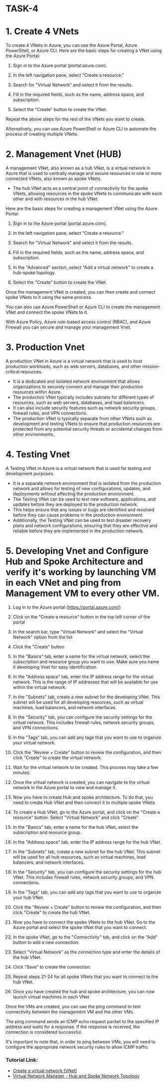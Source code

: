 # TASK-4
# 1. Create 4 VNets

To create 4 VNets in Azure, you can use the Azure Portal, Azure PowerShell, or Azure CLI. Here are the basic steps for creating a VNet using the Azure Portal:

1. Sign in to the Azure portal (portal.azure.com).

2. In the left navigation pane, select "Create a resource."

3. Search for "Virtual Network" and select it from the results.

4. Fill in the required fields, such as the name, address space, and subscription.

5. Select the "Create" button to create the VNet.

Repeat the above steps for the rest of the VNets you want to create.

Alternatively, you can use Azure PowerShell or Azure CLI to automate the process of creating multiple VNets.


# 2. Management Vnet (HUB)

A management VNet, also known as a hub VNet, is a virtual network in Azure that is used to centrally manage and secure resources in one or more connected VNets, also known as spoke VNets. 

- The hub VNet acts as a central point of connectivity for the spoke VNets, allowing resources in the spoke VNets to communicate with each other and with resources in the hub VNet.

Here are the basic steps for creating a management VNet using the Azure Portal:

1. Sign in to the Azure portal (portal.azure.com).
   
2. In the left navigation pane, select "Create a resource."

3. Search for "Virtual Network" and select it from the results.

4. Fill in the required fields, such as the name, address space, and subscription.

5. In the "Advanced" section, select "Add a virtual network" to create a hub-spoke topology.

6. Select the "Create" button to create the VNet.

Once the management VNet is created, you can then create and connect spoke VNets to it using the same process.

You can also use Azure PowerShell or Azure CLI to create the management VNet and connect the spoke VNets to it.

With Azure Policy, Azure role-based access control (RBAC), and Azure Firewall you can secure and manage your management Vnet.

# 3. Production Vnet

A production VNet in Azure is a virtual network that is used to host production workloads, such as web servers, databases, and other mission-critical resources. 

- It is a dedicated and isolated network environment that allows organizations to securely connect and manage their production resources within Azure. 
- The production VNet typically includes subnets for different types of resources, such as web servers, databases, and load balancers. 
- It can also include security features such as network security groups, firewall rules, and VPN connections. 
- The production VNet is typically separate from other VNets such as development and testing VNets to ensure that production resources are protected from any potential security threats or accidental changes from other environments.


# 4. Testing Vnet

A Testing VNet in Azure is a virtual network that is used for testing and development purposes. 
- It is a separate network environment that is isolated from the production network and allows for testing of new configurations, updates, and deployments without affecting the production environment. 
- The Testing VNet can be used to test new software, applications, and updates before they are deployed to the production network. 
- This helps ensure that any issues or bugs are identified and resolved before they can cause problems in the production environment. 
- Additionally, the Testing VNet can be used to test disaster recovery plans and network configurations, ensuring that they are effective and reliable before they are implemented in the production network.

# 5. Developing Vnet and Configure Hub and Spoke Architecture and verify it's working by launching VM in each VNet and ping from Management VM to every other VM.

1.	Log in to the Azure portal (https://portal.azure.com/)

2.	Click on the "Create a resource" button in the top left corner of the portal

3.	In the search bar, type "Virtual Network" and select the "Virtual Network" option from the list

4.	Click the "Create" button

5.	In the "Basics" tab, enter a name for the virtual network, select the subscription and resource group you want to use. Make sure you name it developing Vnet for easy identification.

6.	In the "Address space" tab, enter the IP address range for the virtual network. This is the range of IP addresses that will be available for use within the virtual network.

7.	In the "Subnets" tab, create a new subnet for the developing VNet. This subnet will be used for all developing resources, such as virtual machines, load balancers, and network interfaces.

8.	In the "Security" tab, you can configure the security settings for the virtual network. This includes firewall rules, network security groups, and VPN connections.

9.	In the "Tags" tab, you can add any tags that you want to use to organize your virtual network.

10.	Click the "Review + Create" button to review the configuration, and then click "Create" to create the virtual network.

11.	Wait for the virtual network to be created. This process may take a few minutes.

12.	Once the virtual network is created, you can navigate to the virtual network in the Azure portal to view and manage it.

13.	Now you have to create Hub and spoke architecture. To do that, you need to create Hub VNet and then connect it to multiple spoke VNets.

14.	To create a Hub VNet, go to the Azure portal, and click on the "Create a resource" button. Select "Virtual Network" and click "Create".

15.	In the "Basics" tab, enter a name for the hub VNet, select the subscription and resource group.

16.	In the "Address space" tab, enter the IP address range for the hub VNet.

17.	In the "Subnets" tab, create a new subnet for the hub VNet. This subnet will be used for all hub resources, such as virtual machines, load balancers, and network interfaces.

18.	In the "Security" tab, you can configure the security settings for the hub VNet. This includes firewall rules, network security groups, and VPN connections.

19.	In the "Tags" tab, you can add any tags that you want to use to organize your hub VNet.

20.	Click the "Review + Create" button to review the configuration, and then click "Create" to create the hub VNet.

21.	Now you have to connect the spoke VNets to the hub VNet. Go to the Azure portal and select the spoke VNet that you want to connect.

22.	In the spoke VNet, go to the "Connectivity" tab, and click on the "Add" button to add a new connection.

23.	Select "Virtual Network" as the connection type and enter the details of the hub VNet.

24.	Click "Save" to create the connection.

25.	Repeat steps 21-24 for all spoke VNets that you want to connect to the hub VNet.

26.	Once you have created the hub and spoke architecture, you can now launch virtual machines in each VNet

Once the VMs are created, you can use the ping command to test connectivity between the management VM and the other VMs.

The ping command sends an ICMP echo request packet to the specified IP address and waits for a response. If the response is received, the connection is considered successful.

It's important to note that, in order to ping between VMs, you will need to configure the appropriate network security rules to allow ICMP traffic.


### Tutorial Link:

- [Create a virtual network (VNet)](https://www.youtube.com/watch?v=zIdwpFZQfmk)
- [Virtual Network Manager - Hub and Spoke Network Topology](https://www.youtube.com/watch?v=-d0aa3GkTK0)


